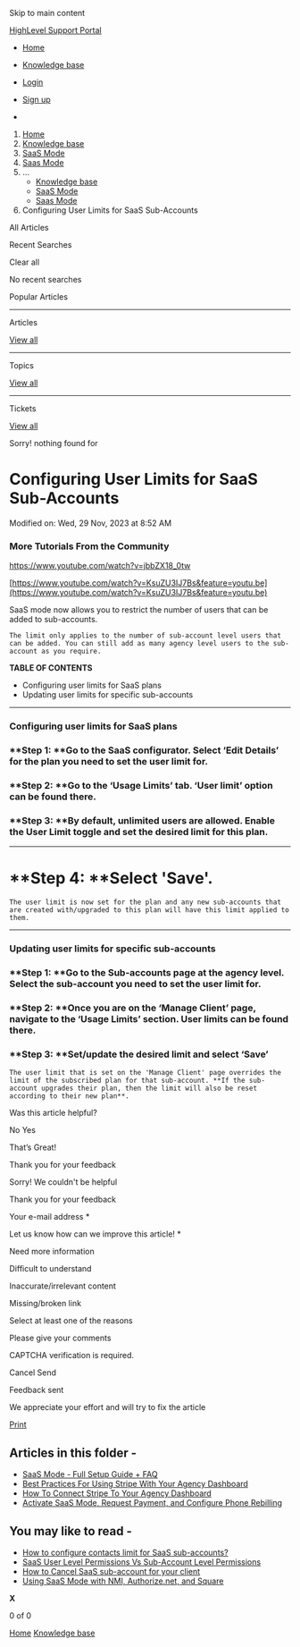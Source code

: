 Skip to main content

[ HighLevel Support Portal ](https://help.gohighlevel.com)

  * [ Home ](/support/home)
  * [ Knowledge base ](/support/solutions)

  * [Login](/support/login)
  * [Sign up](/support/signup)
  * 

  1. [Home](/support/home)
  2. [Knowledge base](/support/solutions)
  3. [SaaS Mode](/support/solutions/48000453216)
  4. [Saas Mode](/support/solutions/folders/48000676654)
  5. ... 
     * [Knowledge base](/support/solutions)
     * [SaaS Mode](/support/solutions/48000453216)
     * [Saas Mode](/support/solutions/folders/48000676654)
  6. Configuring User Limits for SaaS Sub-Accounts

All  Articles 

Recent Searches

Clear all

No recent searches

Popular Articles

* * *

Articles

[View all](/support/search/solutions)

* * *

Topics

[View all](/support/search/topics)

* * *

Tickets

[View all](/support/search/tickets)

Sorry! nothing found for   

# Configuring User Limits for SaaS Sub-Accounts

Modified on: Wed, 29 Nov, 2023 at 8:52 AM

### More Tutorials From the Community

<https://www.youtube.com/watch?v=jbbZX18_0tw>

[https://www.youtube.com/watch?v=KsuZU3IJ7Bs&feature=youtu.be](https://www.youtube.com/watch?v=KsuZU3IJ7Bs&feature=youtu.be)

SaaS mode now allows you to restrict the number of users that can be added to sub-accounts.

    The limit only applies to the number of sub-account level users that can be added. You can still add as many agency level users to the sub-account as you require.

**TABLE OF CONTENTS**

  * Configuring user limits for SaaS plans
  * Updating user limits for specific sub-accounts

* * *

### **Configuring user limits for SaaS plans**

### **Step 1:  **Go to the SaaS configurator. Select ‘Edit Details’ for the plan you need to set the user limit for.  

### **Step 2:  **Go to the ‘Usage Limits’ tab. ‘User limit’ option can be found there.

### **Step 3:  **By default, unlimited users are allowed. Enable the User Limit toggle and set the desired limit for this plan.

****

# **Step 4:  **Select 'Save'.

    The user limit is now set for the plan and any new sub-accounts that are created with/upgraded to this plan will have this limit applied to them.

* * *

### **Updating user limits for specific sub-accounts**

### **Step 1:  **Go to the Sub-accounts page at the agency level. Select the sub-account you need to set the user limit for.  

### **Step 2:  **Once you are on the ‘Manage Client’ page, navigate to the ‘Usage Limits’ section. User limits can be found there.

### **Step 3:  **Set/update the desired limit and select ‘Save’

    The user limit that is set on the 'Manage Client' page overrides the limit of the subscribed plan for that sub-account. **If the sub-account upgrades their plan, then the limit will also be reset according to their new plan**.

Was this article helpful?

No  Yes 

That’s Great!

Thank you for your feedback

Sorry! We couldn't be helpful

Thank you for your feedback

Your e-mail address *

Let us know how can we improve this article! *

Need more information 

Difficult to understand 

Inaccurate/irrelevant content 

Missing/broken link 

Select at least one of the reasons 

Please give your comments 

CAPTCHA verification is required. 

Cancel  Send 

Feedback sent

We appreciate your effort and will try to fix the article

[Print](javascript:print\(\))

## Articles in this folder -

  * [SaaS Mode - Full Setup Guide + FAQ](/support/solutions/articles/48001184920-saas-mode-full-setup-guide-faq)
  * [Best Practices For Using Stripe With Your Agency Dashboard](/support/solutions/articles/48001171909-best-practices-for-using-stripe-with-your-agency-dashboard)
  * [How To Connect Stripe To Your Agency Dashboard](/support/solutions/articles/48001171910-how-to-connect-stripe-to-your-agency-dashboard)
  * [Activate SaaS Mode, Request Payment, and Configure Phone Rebilling](/support/solutions/articles/48001177740-activate-saas-mode-request-payment-and-configure-phone-rebilling)

## You may like to read -

  * [How to configure contacts limit for SaaS sub-accounts?](/support/solutions/articles/155000001305-how-to-configure-contacts-limit-for-saas-sub-accounts-)
  * [SaaS User Level Permissions Vs Sub-Account Level Permissions](/support/solutions/articles/48001184431-saas-user-level-permissions-vs-sub-account-level-permissions)
  * [How to Cancel SaaS sub-account for your client](/support/solutions/articles/48001216453-how-to-cancel-saas-sub-account-for-your-client)
  * [Using SaaS Mode with NMI, Authorize.net, and Square](/support/solutions/articles/155000003670-using-saas-mode-with-nmi-authorize-net-and-square)

**X**

0 of 0 []()

[Home](/support/home) [Knowledge base](/support/solutions)
